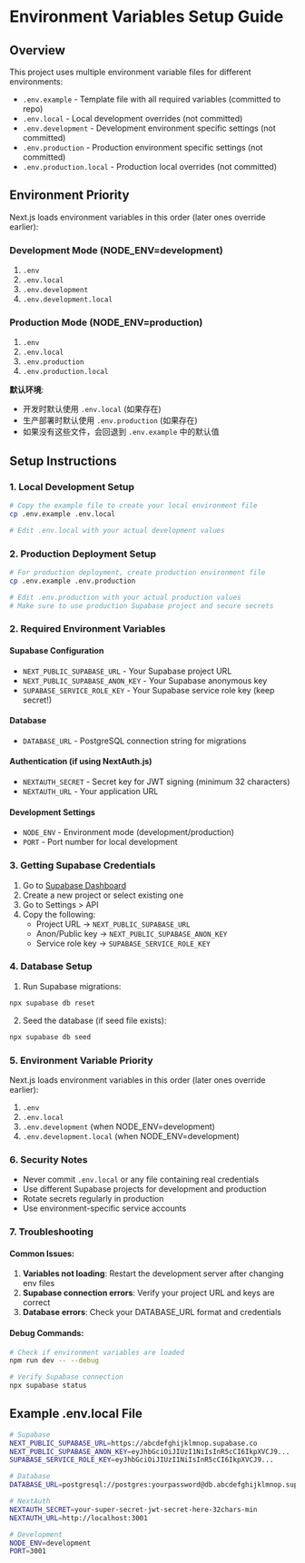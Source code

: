 # Environment Variables Setup Guide

## Overview

This project uses multiple environment variable files for different environments:

- `.env.example` - Template file with all required variables (committed to repo)
- `.env.local` - Local development overrides (not committed)
- `.env.development` - Development environment specific settings (not committed)
- `.env.production` - Production environment specific settings (not committed)
- `.env.production.local` - Production local overrides (not committed)

## Environment Priority

Next.js loads environment variables in this order (later ones override earlier):

### Development Mode (NODE_ENV=development)
1. `.env`
2. `.env.local`
3. `.env.development`
4. `.env.development.local`

### Production Mode (NODE_ENV=production)
1. `.env`
2. `.env.local`
3. `.env.production`
4. `.env.production.local`

**默认环境**: 
- 开发时默认使用 `.env.local` (如果存在)
- 生产部署时默认使用 `.env.production` (如果存在)
- 如果没有这些文件，会回退到 `.env.example` 中的默认值

## Setup Instructions

### 1. Local Development Setup
```bash
# Copy the example file to create your local environment file
cp .env.example .env.local

# Edit .env.local with your actual development values
```

### 2. Production Deployment Setup
```bash
# For production deployment, create production environment file
cp .env.example .env.production

# Edit .env.production with your actual production values
# Make sure to use production Supabase project and secure secrets
```

### 2. Required Environment Variables

#### Supabase Configuration
- `NEXT_PUBLIC_SUPABASE_URL` - Your Supabase project URL
- `NEXT_PUBLIC_SUPABASE_ANON_KEY` - Your Supabase anonymous key
- `SUPABASE_SERVICE_ROLE_KEY` - Your Supabase service role key (keep secret!)

#### Database
- `DATABASE_URL` - PostgreSQL connection string for migrations

#### Authentication (if using NextAuth.js)
- `NEXTAUTH_SECRET` - Secret key for JWT signing (minimum 32 characters)
- `NEXTAUTH_URL` - Your application URL

#### Development Settings
- `NODE_ENV` - Environment mode (development/production)
- `PORT` - Port number for local development

### 3. Getting Supabase Credentials

1. Go to [Supabase Dashboard](https://supabase.com/dashboard)
2. Create a new project or select existing one
3. Go to Settings > API
4. Copy the following:
   - Project URL → `NEXT_PUBLIC_SUPABASE_URL`
   - Anon/Public key → `NEXT_PUBLIC_SUPABASE_ANON_KEY`
   - Service role key → `SUPABASE_SERVICE_ROLE_KEY`

### 4. Database Setup

1. Run Supabase migrations:
```bash
npx supabase db reset
```

2. Seed the database (if seed file exists):
```bash
npx supabase db seed
```

### 5. Environment Variable Priority

Next.js loads environment variables in this order (later ones override earlier):
1. `.env`
2. `.env.local`
3. `.env.development` (when NODE_ENV=development)
4. `.env.development.local` (when NODE_ENV=development)

### 6. Security Notes

- Never commit `.env.local` or any file containing real credentials
- Use different Supabase projects for development and production
- Rotate secrets regularly in production
- Use environment-specific service accounts

### 7. Troubleshooting

#### Common Issues:
1. **Variables not loading**: Restart the development server after changing env files
2. **Supabase connection errors**: Verify your project URL and keys are correct
3. **Database errors**: Check your DATABASE_URL format and credentials

#### Debug Commands:
```bash
# Check if environment variables are loaded
npm run dev -- --debug

# Verify Supabase connection
npx supabase status
```

## Example .env.local File

```bash
# Supabase
NEXT_PUBLIC_SUPABASE_URL=https://abcdefghijklmnop.supabase.co
NEXT_PUBLIC_SUPABASE_ANON_KEY=eyJhbGciOiJIUzI1NiIsInR5cCI6IkpXVCJ9...
SUPABASE_SERVICE_ROLE_KEY=eyJhbGciOiJIUzI1NiIsInR5cCI6IkpXVCJ9...

# Database
DATABASE_URL=postgresql://postgres:yourpassword@db.abcdefghijklmnop.supabase.co:5432/postgres

# NextAuth
NEXTAUTH_SECRET=your-super-secret-jwt-secret-here-32chars-min
NEXTAUTH_URL=http://localhost:3001

# Development
NODE_ENV=development
PORT=3001
```
